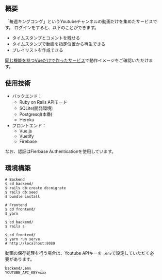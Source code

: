## 概要
「毎週キングコング」というYoutubeチャンネルの動画だけを集めたサービスです。
ログインをすると、以下のことができます。

- タイムスタンプとコメントを残せる
- タイムスタンプで動画を指定位置から再生できる
- プレイリストを作成できる

[同じ機能を持つVueだけで作ったサービス](https://devtube-7014c.web.app/#/)で動作イメージをご確認いただけます。

## 使用技術

- バックエンド：
  - Ruby on Rails APIモード
  - SQLite(開発環境)
  - Postgresql(本番)
  - Heroku
- フロントエンド：
  - Vue.js
  - Vuetify
  - Firebase

なお、認証はFierbase Authenticationを使用しています。

## 環境構築

```shell
# Backend
$ cd backend/
$ rails db:create db:migrate
$ rails db:seed
$ bundle install
```

```shell
# Frontend
$ cd frontend/
$ yarn
```

```shell
$ cd backend/
$ rails s

$ cd frontend/
$ yarn run serve
# http://localhost:8080
```

動画の保存処理を行う場合は、Youtube APIキーを `.env`で設定していただく必要があります。

```
backend/.env
YOUTUBE_API_KEY=xxx
```
